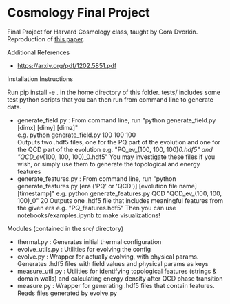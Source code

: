 # Cosmology Final Project

Final Project for Harvard Cosmology class, taught by Cora Dvorkin. Reproduction of [this paper](https://arxiv.org/abs/1906.00967).

Additional References
 - https://arxiv.org/pdf/1202.5851.pdf

Installation Instructions

Run pip install -e .
in the home directory of this folder. tests/ includes some test python scripts that you can then run from command line to generate data. 
 - generate_field.py     : From command line, run "python generate_field.py [dimx] [dimy] [dimz]" <br>
                           e.g. python generate_field.py 100 100 100 <br>
                           Outputs two .hdf5 files, one for the PQ part of the evolution and one for the QCD part of the evolution
                           e.g. "PQ_ev_(100, 100, 100)_0.hdf5" and "QCD_ev_(100, 100, 100)_0.hdf5"
                           You may investigate these files if you wish, or simply use them to generate the topological and energy features
 - generate_features.py  : From command line, run "python generate_features.py [era ('PQ' or 'QCD')] [evolution file name] [timestamp]"
                           e.g. python generate_features.py QCD "QCD_ev_(100, 100, 100)_0" 20
                           Outputs one .hdf5 file that includes meaningful features from the given era
                           e.g. "PQ_features.hdf5"
                           Then you can use notebooks/examples.ipynb to make visualizations!

Modules (contained in the src/ directory)
 - thermal.py       : Generates initial thermal configuration
 - evolve_utils.py  : Utilities for evolving the config 
 - evolve.py        : Wrapper for actually evolving, with physical params. Generates .hdf5 files with field values and physical params as keys
 - measure_util.py  : Utilities for identifying topological features (strings & domain walls) and calculating energy density after QCD phase transition
 - measure.py       : Wrapper for generating .hdf5 files that contain features. Reads files generated by evolve.py
 
 
 
